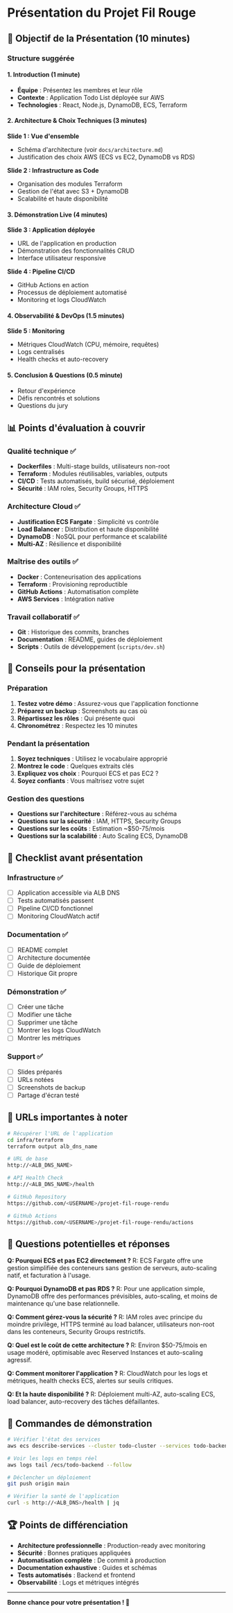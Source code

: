 # Présentation du Projet Fil Rouge

## 🎯 Objectif de la Présentation (10 minutes)

### Structure suggérée

#### 1. Introduction (1 minute)
- **Équipe** : Présentez les membres et leur rôle
- **Contexte** : Application Todo List déployée sur AWS
- **Technologies** : React, Node.js, DynamoDB, ECS, Terraform

#### 2. Architecture & Choix Techniques (3 minutes)

**Slide 1 : Vue d'ensemble**
- Schéma d'architecture (voir `docs/architecture.md`)
- Justification des choix AWS (ECS vs EC2, DynamoDB vs RDS)

**Slide 2 : Infrastructure as Code**
- Organisation des modules Terraform
- Gestion de l'état avec S3 + DynamoDB
- Scalabilité et haute disponibilité

#### 3. Démonstration Live (4 minutes)

**Slide 3 : Application déployée**
- URL de l'application en production
- Démonstration des fonctionnalités CRUD
- Interface utilisateur responsive

**Slide 4 : Pipeline CI/CD**
- GitHub Actions en action
- Processus de déploiement automatisé
- Monitoring et logs CloudWatch

#### 4. Observabilité & DevOps (1.5 minutes)

**Slide 5 : Monitoring**
- Métriques CloudWatch (CPU, mémoire, requêtes)
- Logs centralisés
- Health checks et auto-recovery

#### 5. Conclusion & Questions (0.5 minute)
- Retour d'expérience
- Défis rencontrés et solutions
- Questions du jury

## 📊 Points d'évaluation à couvrir

### Qualité technique ✅
- **Dockerfiles** : Multi-stage builds, utilisateurs non-root
- **Terraform** : Modules réutilisables, variables, outputs
- **CI/CD** : Tests automatisés, build sécurisé, déploiement
- **Sécurité** : IAM roles, Security Groups, HTTPS

### Architecture Cloud ✅
- **Justification ECS Fargate** : Simplicité vs contrôle
- **Load Balancer** : Distribution et haute disponibilité
- **DynamoDB** : NoSQL pour performance et scalabilité
- **Multi-AZ** : Résilience et disponibilité

### Maîtrise des outils ✅
- **Docker** : Conteneurisation des applications
- **Terraform** : Provisioning reproductible
- **GitHub Actions** : Automatisation complète
- **AWS Services** : Intégration native

### Travail collaboratif ✅
- **Git** : Historique des commits, branches
- **Documentation** : README, guides de déploiement
- **Scripts** : Outils de développement (`scripts/dev.sh`)

## 🎤 Conseils pour la présentation

### Préparation
1. **Testez votre démo** : Assurez-vous que l'application fonctionne
2. **Préparez un backup** : Screenshots au cas où
3. **Répartissez les rôles** : Qui présente quoi
4. **Chronométrez** : Respectez les 10 minutes

### Pendant la présentation
1. **Soyez techniques** : Utilisez le vocabulaire approprié
2. **Montrez le code** : Quelques extraits clés
3. **Expliquez vos choix** : Pourquoi ECS et pas EC2 ?
4. **Soyez confiants** : Vous maîtrisez votre sujet

### Gestion des questions
- **Questions sur l'architecture** : Référez-vous au schéma
- **Questions sur la sécurité** : IAM, HTTPS, Security Groups
- **Questions sur les coûts** : Estimation ~$50-75/mois
- **Questions sur la scalabilité** : Auto Scaling ECS, DynamoDB

## 📝 Checklist avant présentation

### Infrastructure ✅
- [ ] Application accessible via ALB DNS
- [ ] Tests automatisés passent
- [ ] Pipeline CI/CD fonctionnel
- [ ] Monitoring CloudWatch actif

### Documentation ✅
- [ ] README complet
- [ ] Architecture documentée
- [ ] Guide de déploiement
- [ ] Historique Git propre

### Démonstration ✅
- [ ] Créer une tâche
- [ ] Modifier une tâche
- [ ] Supprimer une tâche
- [ ] Montrer les logs CloudWatch
- [ ] Montrer les métriques

### Support ✅
- [ ] Slides préparés
- [ ] URLs notées
- [ ] Screenshots de backup
- [ ] Partage d'écran testé

## 🚀 URLs importantes à noter

```bash
# Récupérer l'URL de l'application
cd infra/terraform
terraform output alb_dns_name

# URL de base
http://<ALB_DNS_NAME>

# API Health Check
http://<ALB_DNS_NAME>/health

# GitHub Repository
https://github.com/<USERNAME>/projet-fil-rouge-rendu

# GitHub Actions
https://github.com/<USERNAME>/projet-fil-rouge-rendu/actions
```

## 🎯 Questions potentielles et réponses

**Q: Pourquoi ECS et pas EC2 directement ?**
R: ECS Fargate offre une gestion simplifiée des conteneurs sans gestion de serveurs, auto-scaling natif, et facturation à l'usage.

**Q: Pourquoi DynamoDB et pas RDS ?**
R: Pour une application simple, DynamoDB offre des performances prévisibles, auto-scaling, et moins de maintenance qu'une base relationnelle.

**Q: Comment gérez-vous la sécurité ?**
R: IAM roles avec principe du moindre privilège, HTTPS terminé au load balancer, utilisateurs non-root dans les conteneurs, Security Groups restrictifs.

**Q: Quel est le coût de cette architecture ?**
R: Environ $50-75/mois en usage modéré, optimisable avec Reserved Instances et auto-scaling agressif.

**Q: Comment monitorer l'application ?**
R: CloudWatch pour les logs et métriques, health checks ECS, alertes sur seuils critiques.

**Q: Et la haute disponibilité ?**
R: Déploiement multi-AZ, auto-scaling ECS, load balancer, auto-recovery des tâches défaillantes.

## 📱 Commandes de démonstration

```bash
# Vérifier l'état des services
aws ecs describe-services --cluster todo-cluster --services todo-backend-service

# Voir les logs en temps réel
aws logs tail /ecs/todo-backend --follow

# Déclencher un déploiement
git push origin main

# Vérifier la santé de l'application
curl -s http://<ALB_DNS>/health | jq
```

## 🏆 Points de différenciation

- **Architecture professionnelle** : Production-ready avec monitoring
- **Sécurité** : Bonnes pratiques appliquées
- **Automatisation complète** : De commit à production
- **Documentation exhaustive** : Guides et schémas
- **Tests automatisés** : Backend et frontend
- **Observabilité** : Logs et métriques intégrés

---

**Bonne chance pour votre présentation ! 🚀**
